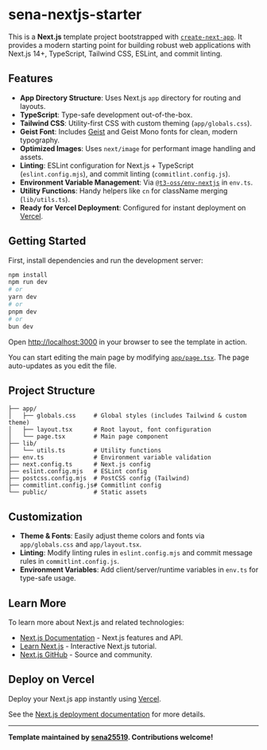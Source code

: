 # sena-nextjs-starter

This is a **Next.js** template project bootstrapped with [`create-next-app`](https://nextjs.org/docs/app/api-reference/cli/create-next-app). It provides a modern starting point for building robust web applications with Next.js 14+, TypeScript, Tailwind CSS, ESLint, and commit linting.

## Features

- **App Directory Structure**: Uses Next.js `app` directory for routing and layouts.
- **TypeScript**: Type-safe development out-of-the-box.
- **Tailwind CSS**: Utility-first CSS with custom theming (`app/globals.css`).
- **Geist Font**: Includes [Geist](https://vercel.com/font) and Geist Mono fonts for clean, modern typography.
- **Optimized Images**: Uses `next/image` for performant image handling and assets.
- **Linting**: ESLint configuration for Next.js + TypeScript (`eslint.config.mjs`), and commit linting (`commitlint.config.js`).
- **Environment Variable Management**: Via [`@t3-oss/env-nextjs`](https://github.com/t3-oss/env-nextjs) in `env.ts`.
- **Utility Functions**: Handy helpers like `cn` for className merging (`lib/utils.ts`).
- **Ready for Vercel Deployment**: Configured for instant deployment on [Vercel](https://vercel.com/new?utm_medium=default-template&filter=next.js&utm_source=create-next-app&utm_campaign=create-next-app-readme).

## Getting Started

First, install dependencies and run the development server:

```bash
npm install
npm run dev
# or
yarn dev
# or
pnpm dev
# or
bun dev
```

Open [http://localhost:3000](http://localhost:3000) in your browser to see the template in action.

You can start editing the main page by modifying [`app/page.tsx`](app/page.tsx). The page auto-updates as you edit the file.

## Project Structure

```
├── app/
│   ├── globals.css     # Global styles (includes Tailwind & custom theme)
│   ├── layout.tsx      # Root layout, font configuration
│   └── page.tsx        # Main page component
├── lib/
│   └── utils.ts        # Utility functions
├── env.ts              # Environment variable validation
├── next.config.ts      # Next.js config
├── eslint.config.mjs   # ESLint config
├── postcss.config.mjs  # PostCSS config (Tailwind)
├── commitlint.config.js# Commitlint config
└── public/             # Static assets
```

## Customization

- **Theme & Fonts**: Easily adjust theme colors and fonts via `app/globals.css` and `app/layout.tsx`.
- **Linting**: Modify linting rules in `eslint.config.mjs` and commit message rules in `commitlint.config.js`.
- **Environment Variables**: Add client/server/runtime variables in `env.ts` for type-safe usage.

## Learn More

To learn more about Next.js and related technologies:

- [Next.js Documentation](https://nextjs.org/docs) - Next.js features and API.
- [Learn Next.js](https://nextjs.org/learn) - Interactive Next.js tutorial.
- [Next.js GitHub](https://github.com/vercel/next.js) - Source and community.

## Deploy on Vercel

Deploy your Next.js app instantly using [Vercel](https://vercel.com/new?utm_medium=default-template&filter=next.js&utm_source=create-next-app&utm_campaign=create-next-app-readme).

See the [Next.js deployment documentation](https://nextjs.org/docs/app/building-your-application/deploying) for more details.

---

**Template maintained by [sena25519](https://github.com/sena25519). Contributions welcome!**
